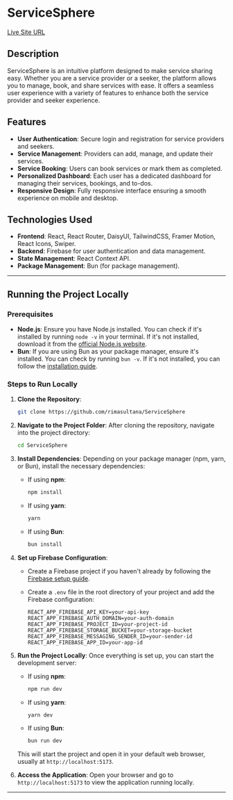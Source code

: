 # ServiceSphere

[Live Site URL](https://service-sphere-d85f8.web.app/)

## Description

ServiceSphere is an intuitive platform designed to make service sharing easy. Whether you are a service provider or a seeker, the platform allows you to manage, book, and share services with ease. It offers a seamless user experience with a variety of features to enhance both the service provider and seeker experience.

## Features

- **User Authentication**: Secure login and registration for service providers and seekers.
- **Service Management**: Providers can add, manage, and update their services.
- **Service Booking**: Users can book services or mark them as completed.
- **Personalized Dashboard**: Each user has a dedicated dashboard for managing their services, bookings, and to-dos.
- **Responsive Design**: Fully responsive interface ensuring a smooth experience on mobile and desktop.

## Technologies Used

- **Frontend**: React, React Router, DaisyUI, TailwindCSS, Framer Motion, React Icons, Swiper.
- **Backend**: Firebase for user authentication and data management.
- **State Management**: React Context API.
- **Package Management**: Bun (for package management).
---

## Running the Project Locally

### Prerequisites
- **Node.js**: Ensure you have Node.js installed. You can check if it's installed by running `node -v` in your terminal. If it's not installed, download it from the [official Node.js website](https://nodejs.org/).
- **Bun**: If you are using Bun as your package manager, ensure it's installed. You can check by running `bun -v`. If it's not installed, you can follow the [installation guide](https://bun.sh/).

### Steps to Run Locally

1. **Clone the Repository**:
   ```bash
   git clone https://github.com/rimasultana/ServiceSphere
   ```
   
2. **Navigate to the Project Folder**:
   After cloning the repository, navigate into the project directory:
   ```bash
   cd ServiceSphere
   ```

3. **Install Dependencies**:
   Depending on your package manager (npm, yarn, or Bun), install the necessary dependencies:

   - If using **npm**:
     ```bash
     npm install
     ```
   - If using **yarn**:
     ```bash
     yarn
     ```
   - If using **Bun**:
     ```bash
     bun install
     ```

4. **Set up Firebase Configuration**:
   - Create a Firebase project if you haven't already by following the [Firebase setup guide](https://firebase.google.com/docs/web/setup).
   - Create a `.env` file in the root directory of your project and add the Firebase configuration:

     ```env
     REACT_APP_FIREBASE_API_KEY=your-api-key
     REACT_APP_FIREBASE_AUTH_DOMAIN=your-auth-domain
     REACT_APP_FIREBASE_PROJECT_ID=your-project-id
     REACT_APP_FIREBASE_STORAGE_BUCKET=your-storage-bucket
     REACT_APP_FIREBASE_MESSAGING_SENDER_ID=your-sender-id
     REACT_APP_FIREBASE_APP_ID=your-app-id
     ```

5. **Run the Project Locally**:
   Once everything is set up, you can start the development server:
   
   - If using **npm**:
     ```bash
     npm run dev
     ```
   - If using **yarn**:
     ```bash
     yarn dev
     ```
   - If using **Bun**:
     ```bash
     bun run dev
     ```

   This will start the project and open it in your default web browser, usually at `http://localhost:5173`.

6. **Access the Application**:
   Open your browser and go to `http://localhost:5173` to view the application running locally.

---
